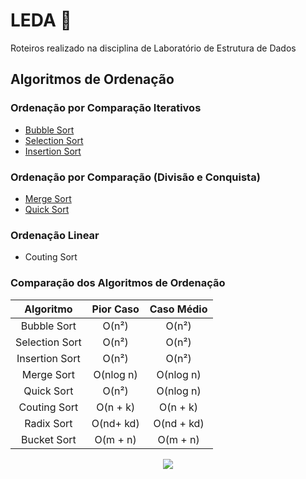 # LEDA :game_die:
Roteiros realizado na disciplina de Laboratório de Estrutura de Dados

## Algoritmos de Ordenação

### Ordenação por Comparação Iterativos

* [Bubble Sort](/R01_SimpleSorting#-bubble-sort)
* [Selection Sort](/R01_SimpleSorting#-selection-sort)
* [Insertion Sort](/R01_SimpleSorting#-insertion-sort)

### Ordenação por Comparação (Divisão e Conquista)
* [Merge Sort](/R02_RecursiveSorting#-merge-sort)
* [Quick Sort](/R02_RecursiveSorting#-quick-sort)

### Ordenação Linear
* Couting Sort


### Comparação dos Algoritmos de Ordenação

|   Algoritmo    | Pior Caso | Caso Médio |
|  :---------:   | :-------: | :--------: |
|  Bubble Sort   |   O(n²)   |   O(n²)    |
| Selection Sort |   O(n²)   |   O(n²)    |
| Insertion Sort |   O(n²)   |   O(n²)    |
|   Merge Sort   | O(nlog n) |  O(nlog n) |
|   Quick Sort   |   O(n²)   |  O(nlog n) |
|  Couting Sort  | O(n + k)  |  O(n + k)  |
|   Radix Sort   | O(nd+ kd) | O(nd + kd) |
|   Bucket Sort  |  O(m + n) |   O(m + n) |


<p align="center">
<img src="http://alumni.computacao.ufcg.edu.br/static/logica/images/logo.png"/>
</p>
